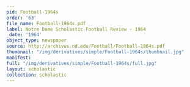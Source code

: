 ```yaml
---
pid: Football-1964s
order: '63'
file_name: Football-1964s.pdf
label: Notre Dame Scholastic Football Review - 1964
_date: '1964'
object_type: newspaper
source: http://archives.nd.edu/Football/Football-1964s.pdf
thumbnail: "/img/derivatives/simple/Football-1964s/thumbnail.jpg"
manifest:
full: "/img/derivatives/simple/Football-1964s/full.jpg"
layout: scholastic
collection: scholastic
---
```

